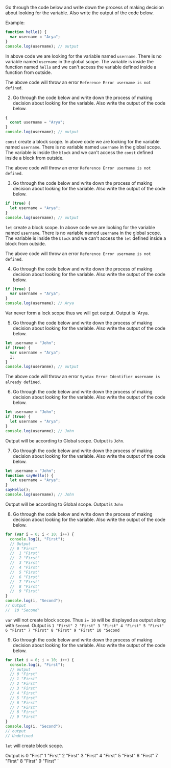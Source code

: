 Go through the code below and write down the process of making decision about looking for the variable. Also write the output of the code below.

Example:

```js
function hello() {
  var username = "Arya";
}
console.log(username); // output
```

In above code we are looking for the variable named `username`. There is no variable named `username` in the global scope. The variable is inside the function named `hello` and we can't access the variable defined inside a function from outside.

The above code will throw an error `Reference Error username is not defined`.

2. Go through the code below and write down the process of making decision about looking for the variable. Also write the output of the code below.

```js
{
  const username = "Arya";
}
console.log(username); // output
```

`const` create a block scope.
In above code we are looking for the variable named `username`. There is no variable named `username` in the global scope. The variable is inside the `block` and we can't access the `const` defined inside a block from outside.

The above code will throw an error `Reference Error username is not defined`.

3. Go through the code below and write down the process of making decision about looking for the variable. Also write the output of the code below.

```js
if (true) {
  let username = "Arya";
}
console.log(username); // output
```

`let` create a block scope.
In above code we are looking for the variable named `username`. There is no variable named `username` in the global scope. The variable is inside the `block` and we can't access the `let` defined inside a block from outside.

The above code will throw an error `Reference Error username is not defined`.

4. Go through the code below and write down the process of making decision about looking for the variable. Also write the output of the code below.

```js
if (true) {
  var username = "Arya";
}
console.log(username); // Arya
```

Var never form a lock scope thus we will get output.
Output is `Arya.

5. Go through the code below and write down the process of making decision about looking for the variable. Also write the output of the code below.

```js
let username = "John";
if (true) {
  var username = "Arya";
  I;
}
console.log(useranme); // output
```

The above code will throw an error `Syntax Error Identifier username is already defined`.

6. Go through the code below and write down the process of making decision about looking for the variable. Also write the output of the code below.

```js
let username = "John";
if (true) {
  let username = "Arya";
}
console.log(useranme); // John
```

Output will be according to Global scope.
Output is `John`.

7. Go through the code below and write down the process of making decision about looking for the variable. Also write the output of the code below.

```js
let username = "John";
function sayHello() {
  let username = "Arya";
}
sayHello();
console.log(username); // John
```

Output will be according to Global scope.
Output is `John`

8. Go through the code below and write down the process of making decision about looking for the variable. Also write the output of the code below.

```js
for (var i = 0; i < 10; i++) {
  console.log(i, "First");
  // Output
  // 0 "First"
  //  1 "First"
  //  2 "First"
  //  3 "First"
  //  4 "First"
  //  5 "First"
  //  6 "First"
  //  7 "First"
  //  8 "First"
  //  9 "First"
}
console.log(i, "Second");
// Output
//  10 "Second"
```

`var` will not create block scope.
Thus `i= 10` will be displayed as output along with `Second`.
Output is
`1 "First" 2 "First" 3 "First" 4 "First" 5 "First" 6 "First" 7 "First" 8 "First" 9 "First" 10 "Second`

9. Go through the code below and write down the process of making decision about looking for the variable. Also write the output of the code below.

```js
for (let i = 0; i < 10; i++) {
  console.log(i, "First");
  // output
  // 0 "First"
  // 1 "First"
  // 2 "First"
  // 3 "First"
  // 4 "First"
  // 5 "First"
  // 6 "First"
  // 7 "First"
  // 8 "First"
  // 9 "First"
}
console.log(i, "Second");
// output
// Undefined
```

`let` will create block scope.

Output is
0 "First"
1 "First"
2 "First"
3 "First"
4 "First"
5 "First"
6 "First"
7 "First"
8 "First"
9 "First"
`
